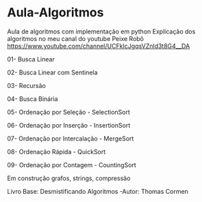# Aula-Algoritmos
Aula de algoritmos com implementação em python
Explicação dos algoritmos no meu canal do youtube Peixe Robô
https://www.youtube.com/channel/UCFkIcJgqsVZnld3t8G4__DA

01- Busca Linear

02- Busca Linear com Sentinela

03- Recursão

04- Busca Binária

05- Ordenação por Seleção      - SelectionSort

06- Ordenação por Inserção     - InsertionSort

07- Ordenação por Intercalação - MergeSort

08- Ordenação Rápida           - QuickSort

09- Ordenação por Contagem     - CountingSort

Em construção grafos, strings, compressão

Livro Base: Desmistificando Algoritmos -Autor: Thomas Cormen
